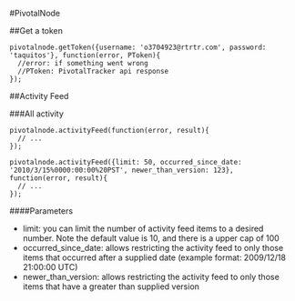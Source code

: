 #PivotalNode

##Get a token

    pivotalnode.getToken({username: 'o3704923@rtrtr.com', password: 'taquitos'}, function(error, PToken){
      //error: if something went wrong
      //PToken: PivotalTracker api response
    });

##Activity Feed

###All activity

    pivotalnode.activityFeed(function(error, result){
      // ...
    });

    pivotalnode.activityFeed({limit: 50, occurred_since_date: '2010/3/15%0000:00:00%20PST', newer_than_version: 123}, function(error, result){
      // ...
    });

####Parameters 

- limit: you can limit the number of activity feed items to a desired number. Note the default value is 10, and there is a upper cap of 100
- occurred_since_date: allows restricting the activity feed to only those items that occurred after a supplied date (example format: 2009/12/18 21:00:00 UTC)
- newer_than_version: allows restricting the activity feed to only those items that have a greater than supplied version
